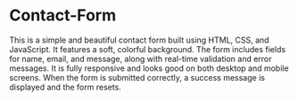 # Contact-Form


This is a simple and beautiful contact form built using HTML, CSS, and JavaScript. It features a soft, colorful background. The form includes fields for name, email, and message, along with real-time validation and error messages. It is fully responsive and looks good on both desktop and mobile screens. When the form is submitted correctly, a success message is displayed and the form resets.
